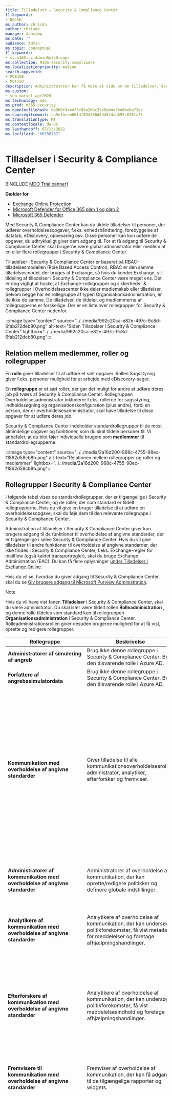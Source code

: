 ```yaml
---
title: Tilladelser – Security & Compliance Center
f1.keywords:
- NOCSH
ms.author: chrisda
author: chrisda
manager: dansimp
ms.date: ''
audience: Admin
ms.topic: conceptual
f1_keywords:
- ms.o365.cc.AdminRoleGroups
ms.collection: M365-security-compliance
ms.localizationpriority: medium
search.appverid:
- MOE150
- MET150
description: Administratorer kan få mere at vide om de tilladelser, der er tilgængelige i Security & Compliance Center i Microsoft 365.
ms.custom:
- seo-marvel-apr2020
ms.technology: mdo
ms.prod: m365-security
ms.openlocfilehash: 0b9b5fda44f3c85a20bc29e8eb4a36edbeba72ec
ms.sourcegitcommit: aa9e1bceb661df894f66d5dd5f4ab692c870fc71
ms.translationtype: MT
ms.contentlocale: da-DK
ms.lasthandoff: 07/13/2022
ms.locfileid: "66756787"
---
```

# <a name="permissions-in-the-security--compliance-center"></a>Tilladelser i Security & Compliance Center

[!INCLUDE [MDO Trial banner](../includes/mdo-trial-banner.md)]

**Gælder for**
- [Exchange Online Protection](exchange-online-protection-overview.md)
- [Microsoft Defender for Office 365 plan 1 og plan 2](defender-for-office-365.md)
- [Microsoft 365 Defender](../defender/microsoft-365-defender.md)

Med Security & Compliance Center kan du tildele tilladelser til personer, der udfører overholdelsesopgaver, f.eks. enhedshåndtering, forebyggelse af datatab, eDiscovery, opbevaring osv. Disse personer kan kun udføre de opgaver, du udtrykkeligt giver dem adgang til. For at få adgang til Security & Compliance Center skal brugerne være global administrator eller medlem af en eller flere rollegrupper i Security & Compliance Center.

Tilladelser i Security & Compliance Center er baseret på RBAC-tilladelsesmodellen (Role Based Access Control). RBAC er den samme tilladelsesmodel, der bruges af Exchange, så hvis du kender Exchange, vil tildeling af tilladelser i Security & Compliance Center være meget ens. Det er dog vigtigt at huske, at Exchange-rollegrupper og sikkerheds- & rollegrupper i Overholdelsescenter ikke deler medlemskab eller tilladelser. Selvom begge har en rollegruppe af typen Organisationsadministration, er de ikke de samme. De tilladelser, de tildeler, og medlemmerne af rollegrupperne er forskellige. Der er en liste over rollegrupper for Security & Compliance Center nedenfor.

:::image type="content" source="../../media/992c20ca-e82e-497c-9c8d-6fab212deb80.png" alt-text="Siden Tilladelser i Security & Compliance Center" lightbox="../../media/992c20ca-e82e-497c-9c8d-6fab212deb80.png":::

## <a name="relationship-of-members-roles-and-role-groups"></a>Relation mellem medlemmer, roller og rollegrupper

En **rolle** giver tilladelser til at udføre et sæt opgaver. Rollen Sagsstyring giver f.eks. personer mulighed for at arbejde med eDiscovery-sager.

En **rollegruppe** er et sæt roller, der gør det muligt for andre at udføre deres job på tværs af Security & Compliance Center. Rollegruppen Overholdelsesadministrator inkluderer f.eks. rollerne for sagsstyring, indholdssøgning og organisationskonfiguration (plus andre), fordi en person, der er overholdelsesadministrator, skal have tilladelse til disse opgaver for at udføre deres job.

Security & Compliance Center indeholder standardrollegrupper til de mest almindelige opgaver og funktioner, som du skal tildele personer til. Vi anbefaler, at du blot føjer individuelle brugere som **medlemmer** til standardrollegrupperne.

:::image type="content" source="../../media/2a16d200-968c-4755-98ec-f1862d58cb8b.png" alt-text="Relationen mellem rollegrupper og roller og medlemmer" lightbox="../../media/2a16d200-968c-4755-98ec-f1862d58cb8b.png":::

## <a name="role-groups-in-the-security--compliance-center"></a>Rollegrupper i Security & Compliance Center

I følgende tabel vises de standardrollegrupper, der er tilgængelige i Security & Compliance Center, og de roller, der som standard er tildelt rollegrupperne. Hvis du vil give en bruger tilladelse til at udføre en overholdelsesopgave, skal du føje dem til den relevante rollegruppe i Security & Compliance Center.

Administration af tilladelser i Security & Compliance Center giver kun brugere adgang til de funktioner til overholdelse af angivne standarder, der er tilgængelige i selve Security & Compliance Center. Hvis du vil give tilladelser til andre funktioner til overholdelse af angivne standarder, der ikke findes i Security & Compliance Center, f.eks. Exchange-regler for mailflow (også kaldet transportregler), skal du bruge Exchange Administration (EAC). Du kan få flere oplysninger [under Tilladelser i Exchange Online](/exchange/permissions-exo/permissions-exo).

Hvis du vil se, hvordan du giver adgang til Security & Compliance Center, skal du se [Giv brugere adgang til Microsoft Purview Administration](grant-access-to-the-security-and-compliance-center.md).

> [!NOTE]
> Hvis du vil have vist fanen **Tilladelser** i Security & Compliance Center, skal du være administrator. Du skal især være tildelt rollen **Rolleadministration** , og denne rolle tildeles som standard kun til rollegruppen **Organisationsadministration** i Security & Compliance Center. Rolleadministrationsrollen giver desuden brugerne mulighed for at få vist, oprette og redigere rollegrupper.

|Rollegruppe|Beskrivelse|Tildelte standardroller|
|---|---|---|
|**Administratorer af simulering af angreb**|Brug ikke denne rollegruppe i Security & Compliance Center. Brug den tilsvarende rolle i Azure AD.|Angrebssimulator Administration|
|**Forfattere af angrebssimulatordata**|Brug ikke denne rollegruppe i Security & Compliance Center. Brug den tilsvarende rolle i Azure AD.|Forfatter af angrebssimulatordata|
|**Kommunikation med overholdelse af angivne standarder**|Giver tilladelse til alle kommunikationsoverholdelsesroller: administrator, analytiker, efterforsker og fremviser.|Sagsstyring <br/><br/> Administration for overholdelse af angivne standarder for kommunikation <br/><br/> Analyse af kommunikation med overholdelse af angivne standarder <br/><br/> Administration af kommunikation med overholdelse af angivne standarder <br/><br/> Undersøgelse af kommunikation med overholdelse af angivne standarder <br/><br/> Meddelelsesoverholdelsesfremviser <br/><br/> Udbyder af dataklassificeringsfeedback <br/><br/> Dataconnector Administration <br/><br/> View-Only sag|
|**Administratorer af kommunikation med overholdelse af angivne standarder**|Administratorer af overholdelse af kommunikation, der kan oprette/redigere politikker og definere globale indstillinger.|Administration for overholdelse af angivne standarder for kommunikation <br/><br/> Administration af kommunikation med overholdelse af angivne standarder <br/><br/> Dataconnector Administration|
|**Analytikere af kommunikation med overholdelse af angivne standarder**|Analytikere af overholdelse af kommunikation, der kan undersøge politikforekomster, få vist metadata for meddelelser og foretage afhjælpningshandlinger.|Analyse af kommunikation med overholdelse af angivne standarder <br/><br/> Administration af kommunikation med overholdelse af angivne standarder|
|**Efterforskere af kommunikation med overholdelse af angivne standarder**|Analytikere af overholdelse af kommunikation, der kan undersøge politikforekomster, få vist meddelelsesindhold og foretage afhjælpningshandlinger.|Sagsstyring <br/><br/> Analyse af kommunikation med overholdelse af angivne standarder <br/><br/> Administration af kommunikation med overholdelse af angivne standarder <br/><br/> Undersøgelse af kommunikation med overholdelse af angivne standarder <br/><br/> Udbyder af dataklassificeringsfeedback <br/><br/> View-Only sag|
|**Fremvisere til kommunikation med overholdelse af angivne standarder**|Fremviser af overholdelse af kommunikation, der kan få adgang til de tilgængelige rapporter og widgets.|Administration af kommunikation med overholdelse af angivne standarder <br/><br/> Meddelelsesoverholdelsesfremviser|
|**Overholdelsesadministrator**<sup>1</sup>|Medlemmer kan administrere indstillinger for enhedshåndtering, forebyggelse af datatab, rapporter og bevarelse.|Sagsstyring <br/><br/> Administration for overholdelse af angivne standarder for kommunikation <br/><br/> Administration af kommunikation med overholdelse af angivne standarder <br/><br/> Administrator for overholdelse af angivne standarder <br/><br/> Søgning efter overholdelse <br/><br/> Udbyder af dataklassificeringsfeedback <br/><br/> Feedbacklæser til dataklassificering <br/><br/> Dataconnector Administration <br/><br/> Administration af dataundersøgelser <br/><br/> Enhedshåndtering <br/><br/> Dispositionsstyring <br/><br/> Administration af DLP-overholdelse <br/><br/> Holde <br/><br/> Administration af IB-overholdelse <br/><br/> Information Protection Administration <br/><br/> Information Protection analytiker <br/><br/> Information Protection investigator <br/><br/> Information Protection-læser <br/><br/> Styring af insiderrisiko Administration <br/><br/> Administrer beskeder <br/><br/> Organisationskonfiguration <br/><br/> RecordManagement <br/><br/> Opbevaringsstyring <br/><br/> View-Only overvågningslogge <br/><br/> View-Only sag <br/><br/> View-Only Enhedshåndtering <br/><br/> administration af DLP-overholdelse af View-Only <br/><br/> View-Only administration af IB-overholdelse <br/><br/> View-Only Administrer beskeder <br/><br/> View-Only modtagere <br/><br/> View-Only postadministration <br/><br/> View-Only opbevaringsstyring|
|**Administrator for overholdelsesdata**|Medlemmer kan administrere indstillinger for enhedshåndtering, databeskyttelse, forebyggelse af datatab, rapporter og bevarelse.|Administrator for overholdelse af angivne standarder <br/><br/> Søgning efter overholdelse <br/><br/> Dataconnector Administration <br/><br/> Enhedshåndtering <br/><br/> Dispositionsstyring <br/><br/> Administration af DLP-overholdelse <br/><br/> Administration af IB-overholdelse <br/><br/> Information Protection Administration <br/><br/> Information Protection analytiker <br/><br/> Information Protection investigator <br/><br/> Information Protection-læser <br/><br/> Administrer beskeder <br/><br/> Organisationskonfiguration <br/><br/> RecordManagement <br/><br/> Opbevaringsstyring <br/><br/> Administrator af følsomhedsmærkat <br/><br/> View-Only overvågningslogge <br/><br/> View-Only Enhedshåndtering <br/><br/> administration af DLP-overholdelse af View-Only <br/><br/> View-Only administration af IB-overholdelse <br/><br/> View-Only Administrer beskeder <br/><br/> View-Only modtagere <br/><br/> View-Only postadministration <br/><br/> View-Only opbevaringsstyring|
|**Administratorer af Overholdelsesstyring**|Administrer oprettelse og ændring af skabelon.|Administration af Overholdelsesstyring <br/><br/> Vurdering af Overholdelsesstyring <br/><br/> Bidrag til Overholdelsesstyring <br/><br/> Læser til Overholdelsesstyring <br/><br/> Dataconnector Administration|
|**Vurdering af overholdelsesstyring**|Opret vurderinger, implementer forbedringshandlinger, og opdater teststatus for forbedringshandlinger.|Vurdering af Overholdelsesstyring <br/><br/> Bidrag til Overholdelsesstyring <br/><br/> Læser til Overholdelsesstyring <br/><br/> Dataconnector Administration|
|**Bidragydere til Overholdelsesstyring**|Opret vurderinger, og udfør arbejde for at implementere forbedringshandlinger.|Bidrag til Overholdelsesstyring <br/><br/> Læser til Overholdelsesstyring <br/><br/> Dataconnector Administration|
|**Læsere af Overholdelsesstyring**|Få vist alt indhold i Overholdelsesstyring med undtagelse af administratorfunktioner.|Læser til Overholdelsesstyring|
|**Indholdsvisning i Indholdsoversigt**|Vis indholdsfilerne i Indholdsoversigt.|Indholdsfremviser til dataklassificering|
|**Listefremviser til Indholdsoversigt**|Vis kun alle elementer i Indholdsoversigt i listeformat.|Dataklassificeringslistefremviser|
|**Datadetektiv**|Udfør søgninger på postkasser, SharePoint Online-websteder og OneDrive for Business placeringer.|Kommunikation <br/><br/> Søgning efter overholdelse <br/><br/> Vogter <br/><br/> Administration af dataundersøgelser <br/><br/> eksportér <br/><br/> Preview <br/><br/> Vurder <br/><br/> RMS-dekryptering <br/><br/> Søg og fjern|
|**eDiscovery Manager**|Medlemmer kan udføre søgninger og placere ventepositioner på postkasser, SharePoint Online-websteder og OneDrive for Business placeringer. Medlemmer kan også oprette og administrere eDiscovery-sager, tilføje og fjerne medlemmer i en sag, oprette og redigere indholdssøgninger, der er knyttet til en sag, og få adgang til sagsdata i eDiscovery (Premium). <br/><br/> En eDiscovery-administrator er medlem af rollegruppen eDiscovery Manager, som har fået tildelt yderligere tilladelser. Ud over de opgaver, som en eDiscovery Manager kan udføre, kan en eDiscovery-administrator:<ul><li>Få vist alle eDiscovery-sager i organisationen.</li><li>Administrer alle eDiscovery-sager, når de tilføjer sig selv som medlem af sagen.</li></ul> <br/><br/> Den primære forskel mellem en eDiscovery Manager og en eDiscovery-administrator er, at en eDiscovery-administrator kan få adgang til alle de sager, der er angivet på siden **eDiscovery-sager** i Security & Compliance Center. En eDiscovery-leder kan kun få adgang til de sager, de har oprettet, eller sager, de er medlem af. Du kan finde flere oplysninger om, hvordan du gør en bruger til eDiscovery-administrator, under [Tildel eDiscovery-tilladelser i Security & Compliance Center](../../compliance/assign-ediscovery-permissions.md).|Sagsstyring <br/><br/> Kommunikation <br/><br/> Søgning efter overholdelse <br/><br/> Vogter <br/><br/> eksportér <br/><br/> Holde <br/><br/> Preview <br/><br/> Vurder <br/><br/> RMS-dekryptering|
|**Global læser**|Medlemmer har skrivebeskyttet adgang til rapporter, beskeder og kan se al konfiguration og indstillingerne. <br/><br/> Den primære forskel mellem Global læser og Sikkerhedslæser er, at en global læser kan få adgang til **konfiguration og indstillinger**.|Sikkerhedslæser <br/><br/> Læser af følsomhedsmærkat <br/><br/> Service Assurance-visning <br/><br/> View-Only overvågningslogge <br/><br/> View-Only Enhedshåndtering <br/><br/> administration af DLP-overholdelse af View-Only <br/><br/> View-Only administration af IB-overholdelse <br/><br/> View-Only Administrer beskeder <br/><br/> View-Only modtagere <br/><br/> View-Only postadministration <br/><br/> View-Only opbevaringsstyring|
|**Information Protection**|Fuld kontrol over alle funktioner til beskyttelse af oplysninger, herunder følsomhedsmærkater og deres politikker, DLP, alle klassificeringstyper, aktivitets- og indholdsoversigter og alle relaterede rapporter.|Indholdsfremviser til dataklassificering <br/><br/> Information Protection Administration <br/><br/> Information Protection analytiker <br/><br/> Information Protection investigator <br/><br/> Information Protection-læser|
|**Information Protection administratorer**|Opret, rediger og slet DLP-politikker, følsomhedsmærkater og deres politikker og alle klassificeringstyper. Administrer DLP-indstillinger for slutpunkter og simuleringstilstand for politikker for automatisk mærkning.|Information Protection Administration|
|**Information Protection analytikere**|Få adgang til og administrer DLP-beskeder og aktivitetsoversigt. Kun visningsadgang til DLP-politikker, følsomhedsmærkater og deres politikker og alle klassificeringstyper.|Dataklassificeringslistefremviser <br/><br/> Information Protection analytiker|
|**Information Protection efterforskere**|Få adgang til og administrer DLP-beskeder, aktivitetsoversigt og indholdsoversigt. Kun visningsadgang til DLP-politikker, følsomhedsmærkater og deres politikker og alle klassificeringstyper.|Indholdsfremviser til dataklassificering <br/><br/> Information Protection analytiker <br/><br/> Information Protection investigator|
|**Information Protection læsere**|Kun visningsadgang til rapporter for DLP-politikker og følsomhedsmærkater og deres politikker.|Information Protection-læser|
|**Styring af insiderrisiko**|Brug denne rollegruppe til at administrere styring af insiderrisiko for din organisation i en enkelt gruppe. Ved at tilføje alle brugerkonti for udpegede administratorer, analytikere og efterforskere kan du konfigurere tilladelser til styring af insiderrisiko i en enkelt gruppe. Denne rollegruppe indeholder alle tilladelser til styring af insiderrisiko. Dette er den nemmeste måde, du hurtigt kan komme i gang med styring af insiderrisiko på, og det er velegnet til organisationer, der ikke har brug for separate tilladelser, der er defineret for separate grupper af brugere.|Sagsstyring <br/><br/> Dataconnector Administration <br/><br/> Styring af insiderrisiko Administration <br/><br/> Analyse af insiderrisikostyring <br/><br/> Overvågning af insiderrisikostyring <br/><br/> Undersøgelse af insiderrisikostyring <br/><br/> Sessioner til styring af insiderrisiko <br/><br/> View-Only sag|
|**Administratorer af styring af insiderrisiko**|Brug denne rollegruppe til at starte med at konfigurere styring af insiderrisiko og senere til at opdele administratorer af insiderrisici i en defineret gruppe. Brugere i denne rollegruppe kan oprette, læse, opdatere og slette politikker for styring af insiderrisiko, globale indstillinger og rollegruppetildelinger.|Sagsstyring <br/><br/> Dataconnector Administration <br/><br/> Styring af insiderrisiko Administration <br/><br/> View-Only sag|
|**Analytikere af styring af insider-risiko**|Brug denne gruppe til at tildele tilladelser til brugere, der fungerer som insiderrisikosagsanalytikere. Brugere i denne rollegruppe kan få adgang til alle skabeloner til styring af insiderrisikostyring. De kan ikke få adgang til indholdsoversigten med insiderrisiko.|Sagsstyring <br/><br/> Analyse af insiderrisikostyring <br/><br/> View-Only sag|
|**Auditører for styring af insiderrisiko**|Brug denne gruppe til at tildele tilladelser til brugere, der skal overvåge insiderrisikostyringsaktiviteter. Brugere i denne rollegruppe kan få adgang til overvågningsloggen for insiderrisiko.|Overvågning af insiderrisikostyring|
|**Undersøgere af styring af insider-risiko**|Brug denne gruppe til at tildele tilladelser til brugere, der fungerer som undersøgere af insiderrisikodata. Brugere i denne rollegruppe kan få adgang til alle beskeder om styring af insiderrisiko, sager, skabeloner til meddelelser og Indholdsoversigt for alle sager.|Sagsstyring <br/><br/> Undersøgelse af insiderrisikostyring <br/><br/> View-Only sag|
|**Godkendere af sessionen til styring af insiderrisiko**|Administrer gruppeændringsanmodninger for sessionoptagelse.|Sessioner til styring af insiderrisiko|
|**IRM-bidragydere**|Denne rollegruppe er synlig, men bruges kun af baggrundstjenester.|Permanent bidrag til styring af insiderrisiko <br/><br/> Midlertidigt bidrag til styring af insiderrisiko|
|**Vidensadministratorer**|Konfigurer viden, læring, tildel kurser og andre intelligente funktioner.|Viden Administration|
|**MailFlow-administrator**|Medlemmer kan overvåge og få vist indsigter og rapporter i mailflowet i Security & Compliance Center. Globale administratorer kan føje almindelige brugere til denne gruppe, men hvis brugeren ikke er medlem af Exchange Administration-gruppen, har brugeren ikke adgang til Exchange-administratorrelaterede opgaver.|View-Only modtagere|
|**Organisationsadministration**<sup>1</sup>|Medlemmer kan styre tilladelser til at få adgang til funktioner i Security & Compliance Center og også administrere indstillinger for enhedshåndtering, forebyggelse af datatab, rapporter og bevarelse. <p> Brugere, der ikke er globale administratorer, skal være Exchange-administratorer for at se og udføre handlinger på enheder, der administreres af Basic Mobility and Security for Microsoft 365 (tidligere kaldet Mobile Enhedshåndtering eller MDM). <p> Globale administratorer tilføjes automatisk som medlemmer af denne rollegruppe, men du kan ikke se dem i outputtet af [Get-RoleGroupMember-cmdlet'en](/powershell/module/exchange/get-rolegroupmember) i [Security & Compliance PowerShell](/powershell/module/exchange/get-rolegroupmember).|Overvågningslogge <p><p> Sagsstyring <p> Administration for overholdelse af angivne standarder for kommunikation <p> Administration af kommunikation med overholdelse af angivne standarder <p> Administrator for overholdelse af angivne standarder <p> Søgning efter overholdelse <p> Dataconnector Administration <p> Enhedshåndtering <p> Administration af DLP-overholdelse <p> Holde <p> Administration af IB-overholdelse <p> Styring af insiderrisiko Administration <p> Administrer beskeder <p> Organisationskonfiguration <p> Karantæne <p> RecordManagement <p> Opbevaringsstyring <p> Rolleadministration <p> Søg og fjern <p> Sikkerhedsadministrator <p> Sikkerhedslæser <p> Administrator af følsomhedsmærkat <p> Læser af følsomhedsmærkat <p> Service Assurance-visning <p> Kodebidragyder <p> Kodestyring <p> Mærkelæser <p> View-Only overvågningslogge <p> View-Only Enhedshåndtering <p> administration af DLP-overholdelse af View-Only <p> View-Only administration af IB-overholdelse <p> View-Only sag <p> View-Only Administrer beskeder <p> View-Only modtagere <p> View-Only postadministration <p> View-Only opbevaringsstyring|
|**Administration af beskyttelse af personlige oplysninger**|Administrer adgangskontrol for Priva i Microsoft Purview-compliance-portal.|Sagsstyring <p><p> Indholdsfremviser til dataklassificering <p> Dataklassificeringslistefremviser <p> Administration af beskyttelse af personlige oplysninger Administration <p> Analyse af administration af beskyttelse af personlige oplysninger <p> Undersøgelse af administration af beskyttelse af personlige oplysninger <p> Permanent bidrag til administration af beskyttelse af personlige oplysninger <p> Midlertidigt bidrag til administration af beskyttelse af personlige oplysninger <p> Fremviser til administration af beskyttelse af personlige oplysninger <p> Anmodning om emnerettigheder Administration <p> View-Only sag|
|**Administratorer af administration af beskyttelse af personlige oplysninger**|Administratorer af løsninger til administration af beskyttelse af personlige oplysninger, der kan oprette/redigere politikker og definere globale indstillinger.|Sagsstyring <p><p> Administration af beskyttelse af personlige oplysninger Administration <p> View-Only sag|
|**Analytikere af administration af beskyttelse af personlige oplysninger**|Analytikere af løsningen til administration af beskyttelse af personlige oplysninger, der kan undersøge politikforekomster, få vist meddelelsers metadata og foretage afhjælpningshandlinger.|Sagsstyring <p><p> Dataklassificeringslistefremviser <p> Analyse af administration af beskyttelse af personlige oplysninger <p> View-Only sag|
|**Bidragydere til administration af beskyttelse af personlige oplysninger**|Administrer bidragyderadgang for sager om administration af beskyttelse af personlige oplysninger.|Permanent bidrag til administration af beskyttelse af personlige oplysninger <p><p> Midlertidigt bidrag til administration af beskyttelse af personlige oplysninger|
|**Undersøgere af administration af beskyttelse af personlige oplysninger**|Undersøgere af løsning til administration af beskyttelse af personlige oplysninger, der kan undersøge politikforekomster, få vist meddelelsesindhold og foretage afhjælpningshandlinger.|Sagsstyring <p><p> Indholdsfremviser til dataklassificering <p> Dataklassificeringslistefremviser <p> Undersøgelse af administration af beskyttelse af personlige oplysninger <p> View-Only sag|
|**Fremvisere til administration af beskyttelse af personlige oplysninger**|Se en løsning til administration af beskyttelse af personlige oplysninger, der kan få adgang til de tilgængelige dashboards og widgets.|Dataklassificeringslistefremviser <p><p> Fremviser til administration af beskyttelse af personlige oplysninger|
|**Karantæneadministrator**|Medlemmer kan få adgang til alle karantænehandlinger. Du kan få flere oplysninger under [Administrer karantænerede meddelelser og filer som administrator i EOP](manage-quarantined-messages-and-files.md)|Karantæne|
|**Datastyring**|Medlemmer kan konfigurere alle aspekter af datastyring, herunder opbevaringsmærkater og dispositionsgennemgange.|Dispositionsstyring <p><p> RecordManagement <p> Opbevaringsstyring|
|**Reviewer**|Medlemmer kan få adgang til korrektursæt i [eDiscovery-sager (Premium).](../../compliance/overview-ediscovery-20.md) Medlemmer af denne rollegruppe kan se og åbne listen over sager på siden **eDiscovery > Avanceret** i Microsoft Purview-compliance-portal, som de er medlemmer af. Når brugeren har adgang til en eDiscovery-sag (Premium), kan vedkommende vælge **Gennemse sæt** for at få adgang til sagsdata. Denne rolle tillader ikke, at brugeren får vist resultaterne af en samlingssøgning, der er knyttet til sagen, eller udfører andre søge- eller sagsstyringsopgaver. Medlemmer af denne rollegruppe kan kun få adgang til dataene i et korrektursæt.|Vurder|
|**Sikkerhedsadministrator**|Medlemmer har adgang til en række sikkerhedsfunktioner i Identity Protection Center, Privileged Identity Management, Monitor Microsoft 365 Service Health og Security & Compliance Center. <p> Som standard ser denne rollegruppe muligvis ikke ud til at have nogen medlemmer. Rollen Sikkerhedsadministrator fra Azure Active Directory tildeles dog til denne rollegruppe. Derfor nedarver denne rollegruppe egenskaberne og medlemskabet af rollen Sikkerhedsadministrator fra Azure Active Directory. <p> Hvis du vil administrere tilladelser centralt, skal du tilføje og fjerne gruppemedlemmer i Azure Active Directory Administration. Du kan få flere oplysninger under [Azure AD indbyggede roller](/azure/active-directory/roles/permissions-reference). Hvis du redigerer denne rollegruppe i Security & Compliance Center (medlemskab eller roller), gælder disse ændringer kun for Security & Compliance Center og ikke for andre tjenester. <p> Denne rollegruppe indeholder alle skrivebeskyttede tilladelser til rollen Sikkerhedslæser samt en række yderligere administrative tilladelser til de samme tjenester: Azure Information Protection, Identity Protection Center, Privileged Identity Management, Monitor Microsoft 365 Service Health og Security & Compliance Center.|Overvågningslogge <p><p> Enhedshåndtering <p> Administration af DLP-overholdelse <p> Administration af IB-overholdelse <p> Administrer beskeder <p> Karantæne <p> Sikkerhedsadministrator <p> Administrator af følsomhedsmærkat <p> Kodebidragyder <p> Kodestyring <p> Mærkelæser <p> View-Only overvågningslogge <p> View-Only Enhedshåndtering <p> administration af DLP-overholdelse af View-Only <p> View-Only administration af IB-overholdelse <p> View-Only Administrer beskeder|
|**Sikkerhedsoperator**|Medlemmer kan administrere sikkerhedsbeskeder og også få vist rapporter og indstillinger for sikkerhedsfunktioner.|Søgning efter overholdelse <p><p> Administrer beskeder <p> Sikkerhedslæser <p> Kodebidragyder <p> Mærkelæser <p> AllowBlockList Manager for lejer <p> View-Only overvågningslogge <p> View-Only Enhedshåndtering <p> administration af DLP-overholdelse af View-Only <p> View-Only administration af IB-overholdelse <p> View-Only Administrer beskeder|
|**Sikkerhedslæser**|Medlemmer har skrivebeskyttet adgang til en række sikkerhedsfunktioner i Identity Protection Center, Privileged Identity Management, Monitor Microsoft 365 Service Health og Security & Compliance Center. <p> Som standard ser denne rollegruppe muligvis ikke ud til at have nogen medlemmer. Rollen Sikkerhedslæser fra Azure Active Directory tildeles dog til denne rollegruppe. Derfor nedarver denne rollegruppe egenskaberne og medlemskabet af rollen Sikkerhedslæser fra Azure Active Directory. <p> Hvis du vil administrere tilladelser centralt, skal du tilføje og fjerne gruppemedlemmer i Azure Active Directory Administration. Du kan få flere oplysninger under [Azure AD indbyggede roller](/azure/active-directory/roles/permissions-reference). Hvis du redigerer denne rollegruppe i Security & Compliance Center (medlemskab eller roller), gælder disse ændringer kun for Security & Compliance Center og ikke for andre tjenester.|Sikkerhedslæser <p><p> Læser af følsomhedsmærkat <p> Mærkelæser <p> View-Only Enhedshåndtering <p> administration af DLP-overholdelse af View-Only <p> View-Only administration af IB-overholdelse <p> View-Only Administrer beskeder|
|**Service Assurance-bruger**|Medlemmer kan få adgang til afsnittet Service assurance i Security & Compliance Center. Service assurance leverer rapporter og dokumenter, der beskriver Microsofts sikkerhedspraksis for kundedata, der er gemt i Microsoft 365. Den leverer også uafhængige tredjepartsrevisionsrapporter på Microsoft 365. Du kan få flere oplysninger i [Service assurance i Security & Compliance Center](../../compliance/service-assurance.md).|Service Assurance-visning|
|**Administratorer af anmodninger om emnerettigheder**|Opret anmodninger om emnerettigheder.|Sagsstyring <br/><br/> Anmodning om emnerettigheder Administration <br/><br/> View-Only sag|
|**Tilsynsgennemgang**|Medlemmer kan oprette og administrere de politikker, der definerer, hvilken kommunikation der skal gennemses i en organisation. Du kan få flere oplysninger under [Konfigurer politikker for overholdelse af angivne standarder for kommunikation for din organisation](../../compliance/communication-compliance-configure.md).|Administrator af tilsynsgennemsyn|

> [!NOTE]
> <sup>1</sup> Denne rollegruppe tildeler ikke medlemmer de nødvendige tilladelser til at søge i overvågningsloggen eller til at bruge rapporter, der kan indeholde Exchange-data, f.eks. DLP eller Defender for Office 365 rapporter. Hvis du vil søge i overvågningsloggen eller få vist alle rapporter, skal en bruger tildeles tilladelser i Exchange Online. Det skyldes, at den underliggende cmdlet, der bruges til at søge i overvågningsloggen, er en Exchange Online-cmdlet. Globale administratorer kan søge i overvågningsloggen og få vist alle rapporter, fordi de automatisk tilføjes som medlemmer af rollegruppen Organisationsadministration i Exchange Online. Du kan finde flere oplysninger under [Søg i overvågningsloggen i Security & Compliance Center](../../compliance/search-the-audit-log-in-security-and-compliance.md).

## <a name="roles-in-the-security--compliance-center"></a>Roller i Security & Compliance Center

I følgende tabel vises de tilgængelige roller og de rollegrupper, de er tildelt som standard.

Bemærk, at følgende roller ikke er tildelt rollegruppen Organisationsadministration som standard:

- Angrebssimulator Administration
- Forfatter af angrebssimulatordata
- Kommunikation
- Analyse af kommunikation med overholdelse af angivne standarder
- Undersøgelse af kommunikation med overholdelse af angivne standarder
- Meddelelsesoverholdelsesfremviser
- Administration af Overholdelsesstyring
- Vurdering af Overholdelsesstyring
- Bidrag til Overholdelsesstyring
- Læser til Overholdelsesstyring
- Vogter
- Indholdsfremviser til dataklassificering
- Udbyder af dataklassificeringsfeedback
- Feedbacklæser til dataklassificering
- Dataklassificeringslistefremviser
- Administration af dataundersøgelser
- Dispositionsstyring
- eksportér
- Information Protection Administration
- Information Protection analytiker
- Information Protection investigator
- Information Protection-læser
- Analyse af insiderrisikostyring
- Overvågning af insiderrisikostyring
- Undersøgelse af insiderrisikostyring
- Permanent bidrag til styring af insiderrisiko
- Sessioner til styring af insiderrisiko
- Midlertidigt bidrag til styring af insiderrisiko
- Viden Administration
- Preview
- Administration af beskyttelse af personlige oplysninger Administration
- Analyse af administration af beskyttelse af personlige oplysninger
- Undersøgelse af administration af beskyttelse af personlige oplysninger
- Permanent bidrag til administration af beskyttelse af personlige oplysninger
- Midlertidigt bidrag til administration af beskyttelse af personlige oplysninger
- Fremviser til administration af beskyttelse af personlige oplysninger
- Vurder
- RMS-dekryptering
- Anmodning om emnerettigheder Administration
- Administrator af tilsynsgennemsyn
- AllowBlockList Manager for lejer

|Rolle|Beskrivelse|Standardtildelinger for rollegrupper|
|---|---|---|
|**Angrebssimulator Administration**|Brug ikke denne rolle i Security & Compliance Center. Brug den tilsvarende rolle i Azure AD.|Administratorer af angrebssimulator|
|**Forfatter af angrebssimulatordata**|Brug ikke denne rolle i Security & Compliance Center. Brug den tilsvarende rolle i Azure AD.|Forfattere af angrebssimulatordata|
|**Overvågningslogge**|Slå overvågning til og konfigurer overvågning for organisationen, få vist organisationens overvågningsrapporter, og eksportér derefter disse rapporter til en fil.|Organisationsadministration <br/><br/> Sikkerhedsadministrator|
|**Sagsstyring**|Opret, rediger, slet og styr adgang til eDiscovery-sager.|Kommunikation med overholdelse af angivne standarder <br/><br/> Efterforskere af kommunikation med overholdelse af angivne standarder <br/><br/> Administrator for overholdelse af angivne standarder <br/><br/> eDiscovery Manager <br/><br/> Styring af insiderrisiko <br/><br/> Administratorer af styring af insiderrisiko <br/><br/> Analytikere af styring af insider-risiko <br/><br/> Undersøgere af styring af insider-risiko <br/><br/> Organisationsadministration <br/><br/> Administration af beskyttelse af personlige oplysninger <br/><br/> Administratorer af administration af beskyttelse af personlige oplysninger <br/><br/> Analytikere af administration af beskyttelse af personlige oplysninger <br/><br/> Undersøgere af administration af beskyttelse af personlige oplysninger <br/><br/> Administratorer af anmodninger om emnerettigheder|
|**Kommunikation**|Administrer al kommunikation med de tilsynsførende, der er identificeret i en eDiscovery(Premium)-sag.  Opret meddelelser om venteposition, hold påmindelser nede og eskalering til administration. Spor den tilsynsførendes anerkendelse af meddelelser om venteposition og administrer adgangen til den tilsynsførende portal, der bruges af hver tilsynsførende i en sag til at spore kommunikation for de tilfælde, hvor de blev identificeret som en tilsynsførende.|Datadetektiv <br/><br/> eDiscovery Manager|
|**Administration for overholdelse af angivne standarder for kommunikation**|Bruges til at administrere politikker i funktionen Til overholdelse af kommunikation.|Kommunikation med overholdelse af angivne standarder <br/><br/> Administratorer af kommunikation med overholdelse af angivne standarder <br/><br/> Administrator for overholdelse af angivne standarder <br/><br/> Organisationsadministration|
|**Analyse af kommunikation med overholdelse af angivne standarder**|Bruges til at udføre undersøgelse, afhjælpning af meddelelsesovertrædelser i funktionen Kommunikationsoverholdelse. Meddelelsens metadata kan kun vises.|Kommunikation med overholdelse af angivne standarder <br/><br/> Analytikere af kommunikation med overholdelse af angivne standarder <br/><br/> Efterforskere af kommunikation med overholdelse af angivne standarder|
|**Administration af kommunikation med overholdelse af angivne standarder**|Bruges til at få adgang til sager om overholdelse af angivne standarder for kommunikation.|Kommunikation med overholdelse af angivne standarder <br/><br/> Administratorer af kommunikation med overholdelse af angivne standarder <br/><br/> Analytikere af kommunikation med overholdelse af angivne standarder <br/><br/> Efterforskere af kommunikation med overholdelse af angivne standarder <br/><br/> Fremvisere til kommunikation med overholdelse af angivne standarder <br/><br/> Administrator for overholdelse af angivne standarder <br/><br/> Organisationsadministration|
|**Undersøgelse af kommunikation med overholdelse af angivne standarder**|Bruges til at udføre undersøgelse, afhjælpning og gennemgang af meddelelsesovertrædelser i funktionen Til kommunikationsoverholdelse. Kan få vist metadata og meddelelse for meddelelser.|Kommunikation med overholdelse af angivne standarder <br/><br/> Efterforskere af kommunikation med overholdelse af angivne standarder|
|**Meddelelsesoverholdelsesfremviser**|Bruges til at få adgang til rapporter og widgets i funktionen Kommunikationsoverholdelse.|Kommunikation med overholdelse af angivne standarder <br/><br/> Fremvisere til kommunikation med overholdelse af angivne standarder|
|**Administrator for overholdelse af angivne standarder**|Få vist og rediger indstillinger og rapporter for overholdelsesfunktioner.|Administrator for overholdelse af angivne standarder <br/><br/> Administrator for overholdelsesdata <br/><br/> Organisationsadministration|
|**Administration af Overholdelsesstyring**|Administrer oprettelse og ændring af skabelon.|Administratorer af Overholdelsesstyring|
|**Vurdering af Overholdelsesstyring**|Opret vurderinger, implementer forbedringshandlinger, og opdater teststatus for forbedringshandlinger.|Administratorer af Overholdelsesstyring <br/><br/> Vurdering af overholdelsesstyring|
|**Bidrag til Overholdelsesstyring**|Opret vurderinger, og udfør arbejde for at implementere forbedringshandlinger.|Administratorer af Overholdelsesstyring <br/><br/> Vurdering af overholdelsesstyring <br/><br/> Bidragydere til Overholdelsesstyring|
|**Læser til Overholdelsesstyring**|Få vist alt indhold i Overholdelsesstyring med undtagelse af administratorfunktioner.|Administratorer af Overholdelsesstyring <br/><br/> Vurdering af overholdelsesstyring <br/><br/> Bidragydere til Overholdelsesstyring <br/><br/> Læsere af Overholdelsesstyring|
|**Søgning efter overholdelse**|Udfør søgninger på tværs af postkasser, og få et estimat af resultaterne.|Administrator for overholdelse af angivne standarder <br/><br/> Administrator for overholdelsesdata <br/><br/> Datadetektiv <br/><br/> eDiscovery Manager <br/><br/> Organisationsadministration <br/><br/> Sikkerhedsoperator|
|**Vogter**|Identificer og administrer tilsynsførende for eDiscovery-sager (Premium), og brug oplysningerne fra Azure Active Directory og andre kilder til at finde datakilder, der er knyttet til tilsynsførende. Knyt andre datakilder, f.eks. postkasser, SharePoint-websteder og Teams, til tilsynsførende i en sag.  Sæt en juridisk bevarelse på de datakilder, der er knyttet til tilsynsførende, for at bevare indhold i forbindelse med en sag.|Datadetektiv <br/><br/> eDiscovery Manager|
|**Indholdsfremviser til dataklassificering**|Vis lokal gengivelse af filer i Indholdsoversigt.|Indholdsvisning i Indholdsoversigt <br/><br/> Information Protection <br/><br/> Information Protection efterforskere <br/><br/> Administration af beskyttelse af personlige oplysninger <br/><br/> Undersøgere af administration af beskyttelse af personlige oplysninger|
|**Udbyder af dataklassificeringsfeedback**|Giver mulighed for at give feedback til klassificeringer i Indholdsoversigt.|Kommunikation med overholdelse af angivne standarder <br/><br/> Efterforskere af kommunikation med overholdelse af angivne standarder <br/><br/> Administrator for overholdelse af angivne standarder|
|**Feedbacklæser til dataklassificering**|Giver mulighed for at gennemse feedback fra klassificeringer i Feedback Explorer.|Administrator for overholdelse af angivne standarder|
|**Dataklassificeringslistefremviser**|Vis listen over filer i Indholdsoversigt.|Listefremviser til Indholdsoversigt <br/><br/> Information Protection analytikere <br/><br/> Administration af beskyttelse af personlige oplysninger <br/><br/> Analytikere af administration af beskyttelse af personlige oplysninger <br/><br/> Undersøgere af administration af beskyttelse af personlige oplysninger <br/><br/> Fremvisere til administration af beskyttelse af personlige oplysninger|
|**Dataconnector Administration**|Opret og administrer connectors for at importere og arkivere data, der ikke er fra Microsoft, i Microsoft 365.|Kommunikation med overholdelse af angivne standarder <br/><br/> Administratorer af kommunikation med overholdelse af angivne standarder <br/><br/> Administrator for overholdelse af angivne standarder <br/><br/> Administrator for overholdelsesdata <br/><br/> Administratorer af Overholdelsesstyring <br/><br/> Vurdering af overholdelsesstyring <br/><br/> Bidragydere til Overholdelsesstyring <br/><br/> Styring af insiderrisiko <br/><br/> Administratorer af styring af insiderrisiko <br/><br/> Organisationsadministration|
|**Administration af dataundersøgelser**|Opret, rediger, slet og styr adgangen til dataundersøgelsen.|Administrator for overholdelse af angivne standarder <br/><br/> Datadetektiv|
|**Enhedshåndtering**|Få vist og rediger indstillinger og rapporter for funktioner til enhedshåndtering.|Administrator for overholdelse af angivne standarder <br/><br/> Administrator for overholdelsesdata <br/><br/> Organisationsadministration <br/><br/> Sikkerhedsadministrator|
|**Dispositionsstyring**|Kontrollér tilladelser til at få adgang til manuel fordeling i Security & Compliance Center.|Administrator for overholdelse af angivne standarder <br/><br/> Administrator for overholdelsesdata <br/><br/> Datastyring|
|**Administration af DLP-overholdelse**|Få vist og rediger indstillinger og rapporter for DLP-politikker (forebyggelse af datatab).|Administrator for overholdelse af angivne standarder <br/><br/> Administrator for overholdelsesdata <br/><br/> Organisationsadministration <br/><br/> Sikkerhedsadministrator|
|**eksportér**|Eksportér postkasse og webstedsindhold, der returneres fra søgninger.|Datadetektiv <br/><br/> eDiscovery Manager|
|**Holde**|Placer indhold i postkasser, websteder og offentlige mapper i venteposition. Når du er i venteposition, gemmes en kopi af indholdet på en sikker placering. Indholdsejere vil stadig kunne redigere eller slette det oprindelige indhold.|Administrator for overholdelse af angivne standarder <br/><br/> eDiscovery Manager <br/><br/> Organisationsadministration|
|**Administration af IB-overholdelse**|Få vist, opret, fjern, rediger og test politikker for informationsbarrierer.|Administrator for overholdelse af angivne standarder <br/><br/> Administrator for overholdelsesdata <br/><br/> Organisationsadministration <br/><br/> Sikkerhedsadministrator|
|**Information Protection Administration**|Opret, rediger og slet DLP-politikker, følsomhedsmærkater og deres politikker og alle klassificeringstyper. Administrer DLP-indstillinger for slutpunkter og simuleringstilstand for politikker for automatisk mærkning.|Administrator for overholdelse af angivne standarder <br/><br/> Administrator for overholdelsesdata <br/><br/> Information Protection <br/><br/> Information Protection administratorer|
|**Information Protection analytiker**|Få adgang til og administrer DLP-beskeder og aktivitetsoversigt. Kun visningsadgang til DLP-politikker, følsomhedsmærkater og deres politikker og alle klassificeringstyper.|Administrator for overholdelse af angivne standarder <br/><br/> Administrator for overholdelsesdata <br/><br/> Information Protection <br/><br/> Information Protection analytikere <br/><br/> Information Protection efterforskere|
|**Information Protection investigator**|Få adgang til og administrer DLP-beskeder, aktivitetsoversigt og indholdsoversigt. Kun visningsadgang til DLP-politikker, følsomhedsmærkater og deres politikker og alle klassificeringstyper.|Administrator for overholdelse af angivne standarder <br/><br/> Administrator for overholdelsesdata <br/><br/> Information Protection <br/><br/> Information Protection efterforskere|
|**Information Protection-læser**|Kun visningsadgang til rapporter for DLP-politikker og følsomhedsmærkater og deres politikker.|Administrator for overholdelse af angivne standarder <br/><br/> Administrator for overholdelsesdata <br/><br/> Information Protection <br/><br/> Information Protection læsere|
|**Styring af insiderrisiko Administration**|Opret, rediger, slet og styr adgang til funktionen Insider Risk Management.|Administrator for overholdelse af angivne standarder <br/><br/> Styring af insiderrisiko <br/><br/> Administratorer af styring af insiderrisiko <br/><br/> Organisationsadministration|
|**Analyse af insiderrisikostyring**|Få adgang til alle skabeloner til styring af insiderrisiko.|Styring af insiderrisiko <br/><br/> Analytikere af styring af insider-risiko|
|**Overvågning af insiderrisikostyring**|Tillad visning af insiderrisiko-overvågningsspor.|Styring af insiderrisiko <br/><br/> Auditører for styring af insiderrisiko|
|**Undersøgelse af insiderrisikostyring**|Få adgang til alle beskeder, sager, skabeloner til administration af insiderrisiko og Indholdsoversigt for alle sager.|Styring af insiderrisiko <br/><br/> Undersøgere af styring af insider-risiko|
|**Permanent bidrag til styring af insiderrisiko**|Denne rollegruppe er synlig, men bruges kun af baggrundstjenester.|IRM-bidragydere|
|**Sessioner til styring af insiderrisiko**|Tillad administration af gruppeændringsanmodninger for sessionoptagelse.|Styring af insiderrisiko <br/><br/> Godkendere af sessionen til styring af insiderrisiko|
|**Midlertidigt bidrag til styring af insiderrisiko**|Denne rollegruppe er synlig, men bruges kun af baggrundstjenester.|IRM-bidragydere|
|**Viden Administration**|Konfigurer viden, læring, tildel kurser og andre intelligente funktioner.|Vidensadministratorer|
|**Administrer beskeder**|Få vist og rediger indstillinger og rapporter for beskeder.|Administrator for overholdelse af angivne standarder <p><p> Administrator for overholdelsesdata <p> Organisationsadministration <p> Sikkerhedsadministrator <p> Sikkerhedsoperator|
|**Organisationskonfiguration**|Kør, få vist og eksportér overvågningsrapporter, og administrer politikker for overholdelse af angivne standarder for DLP, enheder og bevarelse.|Administrator for overholdelse af angivne standarder <p><p> Administrator for overholdelsesdata <p> Organisationsadministration|
|**Preview**|Få vist en liste over elementer, der returneres fra indholdssøgninger, og åbn hvert element på listen for at få vist indholdet.|Datadetektiv <p><p> eDiscovery Manager|
|**Administration af beskyttelse af personlige oplysninger Administration**|Administrer politikker i Administration af beskyttelse af personlige oplysninger og har adgang til alle funktioner i løsningen.|Administration af beskyttelse af personlige oplysninger <p><p> Administratorer af administration af beskyttelse af personlige oplysninger|
|**Analyse af administration af beskyttelse af personlige oplysninger**|Udfør undersøgelse og afhjælpning af meddelelsesovertrædelserne i Administration af beskyttelse af personlige oplysninger. Der kan kun vises metadata for meddelelser.|Administration af beskyttelse af personlige oplysninger <p> Analytikere af administration af beskyttelse af personlige oplysninger|
|**Undersøgelse af administration af beskyttelse af personlige oplysninger**|Udfør undersøgelse, afhjælpning og gennemgang af meddelelsesovertrædelser i Administration af beskyttelse af personlige oplysninger. Kan få vist meddelelsesmetadata og hele meddelelsen.|Administration af beskyttelse af personlige oplysninger <p><p> Undersøgere af administration af beskyttelse af personlige oplysninger|
|**Permanent bidrag til administration af beskyttelse af personlige oplysninger**|Access Privacy Management-sager som permanent bidragyder.|Administration af beskyttelse af personlige oplysninger <p><p> Bidragydere til administration af beskyttelse af personlige oplysninger|
|**Midlertidigt bidrag til administration af beskyttelse af personlige oplysninger**|Få adgang til sager om administration af beskyttelse af personlige oplysninger som en midlertidig bidragyder.|Administration af beskyttelse af personlige oplysninger <p><p> Bidragydere til administration af beskyttelse af personlige oplysninger|
|**Fremviser til administration af beskyttelse af personlige oplysninger**|Få adgang til dashboards og widgets i Administration af beskyttelse af personlige oplysninger.|Administration af beskyttelse af personlige oplysninger <p><p> Fremvisere til administration af beskyttelse af personlige oplysninger|
|**Karantæne**|Tillader visning og frigivelse af karantænemail.|Karantæneadministrator <p><p> Sikkerhedsadministrator <p> Organisationsadministration|
|**RecordManagement**|Få vist og rediger konfigurationen af funktionen til datastyring.|Administrator for overholdelse af angivne standarder <p><p> Administrator for overholdelsesdata <p> Organisationsadministration <p> Datastyring|
|**Opbevaringsstyring**|Administrer opbevaringspolitikker, opbevaringsmærkater og politikker for opbevaringsmærkater.|Administrator for overholdelse af angivne standarder <p><p> Administrator for overholdelsesdata <p> Organisationsadministration <p> Datastyring|
|**Vurder**|Denne rolle giver brugerne adgang til korrektursæt i eDiscovery-sager (Premium). Brugere, der har fået tildelt denne rolle, kan se og åbne listen over sager på siden **eDiscovery > Avanceret** i Microsoft Purview-compliance-portal, som de er medlemmer af. Når brugeren har adgang til en eDiscovery-sag (Premium), kan vedkommende vælge **Gennemse sæt** for at få adgang til sagsdata. Denne rolle tillader ikke, at brugeren får vist resultaterne af en samlingssøgning, der er knyttet til sagen, eller udfører andre søge- eller sagsstyringsopgaver. Brugere med denne rolle kan kun få adgang til dataene i et korrektursæt.|Datadetektiv <p><p> eDiscovery Manager <p> Reviewer|
|**RMS-dekryptering**|Dekrypter RMS-beskyttet indhold, når du eksporterer søgeresultater.|Datadetektiv <p><p> eDiscovery Manager|
|**Rolleadministration**|Administrer medlemskab af rollegrupper, og opret eller slet brugerdefinerede rollegrupper.|Organisationsadministration|
|**Søg og fjern**|Gør det muligt at massefjerne data, der opfylder kriterierne i en indholdssøgning.|Datadetektiv <br/><br/> Organisationsadministration|
|**Sikkerhedsadministrator**|Få vist og rediger konfigurationen og rapporterne for sikkerhedsfunktioner.|Organisationsadministration <br/><br/> Sikkerhedsadministrator|
|**Sikkerhedslæser**|Få vist konfigurationen og rapporterne for sikkerhedsfunktioner.|Global læser <br/><br/> Organisationsadministration <br/><br/> Sikkerhedsoperator <br/><br/> Sikkerhedslæser|
|**Administrator af følsomhedsmærkat**|Få vist, opret, rediger og fjern følsomhedsmærkater.|Administrator for overholdelsesdata <br/><br/> Organisationsadministration <br/><br/> Sikkerhedsadministrator|
|**Læser af følsomhedsmærkat**|Få vist konfigurationen og brugen af følsomhedsmærkater.|Global læser <br/><br/> Organisationsadministration <br/><br/> Sikkerhedslæser|
|**Service Assurance-visning**|Download de tilgængelige dokumenter i afsnittet Service Assurance. Indhold omfatter uafhængig overvågning, overholdelsesdokumentation og tillidsrelateret vejledning til brug af Microsoft 365-funktioner til administration af lovmæssige overholdelses- og sikkerhedsrisici.|Global læser <br/><br/> Organisationsadministration <br/><br/> Service Assurance-bruger|
|**Administrator af tilsynsgennemsyn**|Administrer politikker for tilsynsgennemsyn, herunder hvilke meddelelser der skal gennemses, og hvem der skal foretage gennemgangen.|Tilsynsgennemgang|
|**Kodebidragyder**|Få vist og opdater medlemskab af eksisterende brugerkoder.|Organisationsadministration <br/><br/> Sikkerhedsadministrator <br/><br/> Sikkerhedsoperator|
|**Kodestyring**|Få vist, opdater, opret og slet brugerkoder.|Organisationsadministration <br/><br/> Sikkerhedsadministrator|
|**Mærkelæser**|Skrivebeskyttet adgang til eksisterende brugerkoder.|Sikkerhedslæser|
|**AllowBlockList Manager for lejer**|Administrer indstillinger for lejerens liste over tilladte blokeringer.|Sikkerhedsoperator|
|**Overvågningslogge kun for visning**|Få vist og eksportér overvågningsrapporter. Da disse rapporter kan indeholde følsomme oplysninger, bør du kun tildele denne rolle til personer med et eksplicit behov for at få vist disse oplysninger.|Administrator for overholdelse af angivne standarder <br/><br/> Administrator for overholdelsesdata <br/><br/> Global læser <br/><br/> Organisationsadministration <br/><br/> Sikkerhedsadministrator <br/><br/> Sikkerhedsoperator|
|**Vis kun små og mellemstore bogstaver**||Kommunikation med overholdelse af angivne standarder <br/><br/> Efterforskere af kommunikation med overholdelse af angivne standarder <br/><br/> Administrator for overholdelse af angivne standarder <br/><br/> Styring af insiderrisiko <br/><br/> Administratorer af styring af insiderrisiko <br/><br/> Analytikere af styring af insider-risiko <br/><br/> Insider RiskManagement Efterforskere <br/><br/> Organisationsadministration <br/><br/> Administration af beskyttelse af personlige oplysninger <br/><br/> Administratorer af administration af beskyttelse af personlige oplysninger <br/><br/> Analytikere af administration af beskyttelse af personlige oplysninger <br/><br/> Undersøgere af administration af beskyttelse af personlige oplysninger <br/><br/> Administratorer af anmodninger om emnerettigheder|
|**Kun visning Enhedshåndtering**|Få vist konfigurationen og rapporterne for funktionen Enhedshåndtering.|Administrator for overholdelse af angivne standarder <br/><br/> Administrator for overholdelsesdata <br/><br/> Global læser <br/><br/> Organisationsadministration <br/><br/> Sikkerhedsadministrator <br/><br/> Sikkerhedsoperator <br/><br/> Sikkerhedslæser|
|**Vis kun DLP-overholdelsesstyring**|Få vist indstillingerne og rapporterne for DLP-politikker (forebyggelse af datatab).|Administrator for overholdelse af angivne standarder <br/><br/> Administrator for overholdelsesdata <br/><br/> Global læser <br/><br/> Organisationsadministration <br/><br/> Sikkerhedsadministrator <br/><br/> Sikkerhedsoperator <br/><br/> Sikkerhedslæser|
|**Vis kun administration af IB-overholdelse**|Få vist konfigurationen og rapporterne for funktionen Informationsbarrierer.|Administrator for overholdelse af angivne standarder <br/><br/> Administrator for overholdelsesdata <br/><br/> Global læser <br/><br/> Organisationsadministration <br/><br/> Sikkerhedsadministrator <br/><br/> Sikkerhedsoperator <br/><br/> Sikkerhedslæser|
|**Administrer beskeder kun for visning**|Få vist konfigurationen og rapporterne for funktionen Administrer beskeder.|Administrator for overholdelse af angivne standarder <br/><br/> Administrator for overholdelsesdata <br/><br/> Global læser <br/><br/> Organisationsadministration <br/><br/> Sikkerhedsadministrator <br/><br/> Sikkerhedsoperator <br/><br/> Sikkerhedslæser|
|**Kun visningsmodtagere**|Få vist oplysninger om brugere og grupper.|Administrator for overholdelse af angivne standarder <br/><br/> Administrator for overholdelsesdata <br/><br/> Global læser <br/><br/> MailFlow-administrator <br/><br/> Organisationsadministration|
|**Postadministration kun for visning**|Få vist konfigurationen af funktionen til datastyring.|Administrator for overholdelse af angivne standarder <br/><br/> Administrator for overholdelsesdata <br/><br/> <br/><br/> Global læser <br/><br/> Organisationsadministration|
|**Opbevaringsstyring kun for visning**|Få vist konfigurationen af opbevaringspolitikker, opbevaringsmærkater og politikker for opbevaringsmærkater.|Administrator for overholdelse af angivne standarder <br/><br/> Administrator for overholdelsesdata <br/><br/> Global administrator <br/><br/> Organisationsadministration|

